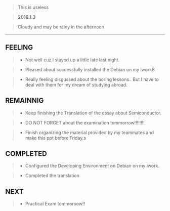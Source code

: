 > This is useless

> **2016.1.3**

> Cloudy and may be rainy in the afternoon

---
## FEELING
> + Not well cuz I stayed up a little late last night.

> + Pleased about successfully installed the Debian on my iwork8

> + Really feeling disgussed about the boring lessons.. But I have to deal with them for my dream of studying abroad.

## REMAINNIG

> + Keep finishing the Translation of the essay about Semiconductor.

> + DO NOT FORGET about the examination tommorrow!!!!!!!!

> + Finish organizing the material provided by my teammates and make this ppt before Friday.s

## COMPLETED

> + Configured the Developing Environment on Debian on my iwork.

> + Completed the translation



## NEXT
> + Practical Exam tommoroow!!
